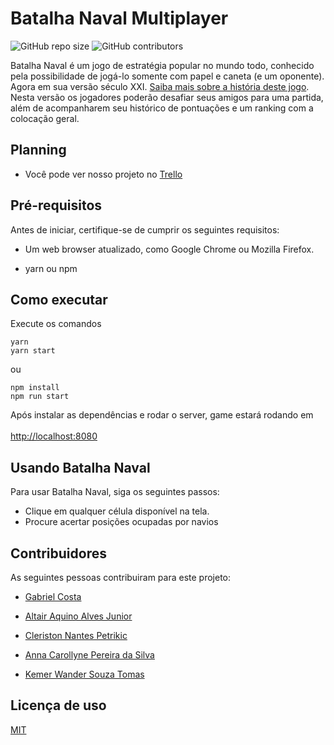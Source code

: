 ﻿# Batalha Naval Multiplayer

<!--- Exemplos de badges. Acesse https://shields.io para outras opções. Você pode querer incluir informações de dependencias, build, testes, licença, etc. --->

![GitHub repo size](https://img.shields.io/github/repo-size/hsborges/progweb-template)
![GitHub contributors](https://img.shields.io/github/contributors/hsborges/progweb-template)

Batalha Naval é um jogo de estratégia popular no mundo todo, conhecido pela possibilidade de jogá-lo somente com papel e caneta (e um oponente). Agora em sua versão século XXI. [Saiba mais sobre a história deste jogo](https://en.wikipedia.org/wiki/Battleship_(game)). Nesta versão os jogadores poderão desafiar seus amigos para uma partida, além de acompanharem seu histórico de pontuações e um ranking com a colocação geral.

## Planning

- Você pode ver nosso projeto no [Trello](https://trello.com/b/H6AJ4LP3/batalha-naval-multiplayer)

## Pré-requisitos

Antes de iniciar, certifique-se de cumprir os seguintes requisitos:

- Um web browser atualizado, como Google Chrome ou Mozilla Firefox.

- yarn ou npm

## Como executar

Execute os comandos<br>

`yarn`<br>
`yarn start`<br>

ou<br>

`npm install`<br>
`npm run start`<br>

Após instalar as dependências e rodar o server, game estará rodando em <br><br>
[http://localhost:8080](http://localhost:8080)
## Usando Batalha Naval

Para usar Batalha Naval, siga os seguintes passos:

- Clique em qualquer célula disponível na tela.
- Procure acertar posições ocupadas por navios

## Contribuidores

As seguintes pessoas contribuiram para este projeto:

- [Gabriel Costa](https://github.com/gabcostasilva)
- [Altair Aquino Alves Junior](https://github.com/Zaltair-alves)
- [Cleriston Nantes Petrikic](http://github.com/petrikic)
- [Anna Carollyne Pereira da Silva](http://github.com/MoshGirl)

- [Kemer Wander Souza Tomas](https://github.com/Kemer-Souza)


## Licença de uso

[MIT](https://github.com/GabCostaSilva/batalha-naval/blob/master/LICENSE)
